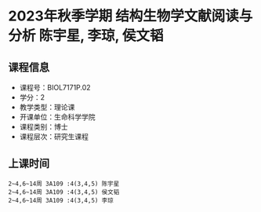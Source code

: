 # 2023年秋季学期 结构生物学文献阅读与分析 陈宇星, 李琼, 侯文韬






## 课程信息

- 课程号：BIOL7171P.02
- 学分：2
- 教学类型：理论课
- 开课单位：生命科学学院
- 课程类别：博士
- 课程层次：研究生课程

## 上课时间

```
2~4,6~14周 3A109 :4(3,4,5) 陈宇星
2~4,6~14周 3A109 :4(3,4,5) 侯文韬
2~4,6~14周 3A109 :4(3,4,5) 李琼
```

